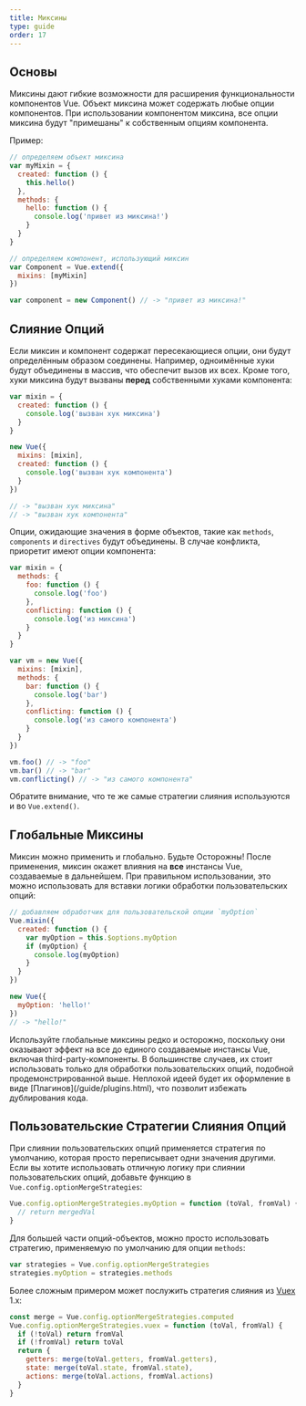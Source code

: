 ```yaml
---
title: Миксины
type: guide
order: 17
---
```


## Основы

Миксины дают гибкие возможности для расширения функциональности компонентов Vue. Объект миксина может содержать любые опции компонентов. При использовании компонентом миксина, все опции миксина будут "примешаны" к собственным опциям компонента.

Пример:

``` js
// определяем объект миксина
var myMixin = {
  created: function () {
    this.hello()
  },
  methods: {
    hello: function () {
      console.log('привет из миксина!')
    }
  }
}

// определяем компонент, использующий миксин
var Component = Vue.extend({
  mixins: [myMixin]
})

var component = new Component() // -> "привет из миксина!"
```

## Слияние Опций

Если миксин и компонент содержат пересекающиеся опции, они будут определённым образом соединены. Например, одноимённые хуки будут объединены в массив, что обеспечит вызов их всех. Кроме того, хуки миксина будут вызваны **перед** собственными хуками компонента:

``` js
var mixin = {
  created: function () {
    console.log('вызван хук миксина')
  }
}

new Vue({
  mixins: [mixin],
  created: function () {
    console.log('вызван хук компонента')
  }
})

// -> "вызван хук миксина"
// -> "вызван хук компонента"
```

Опции, ожидающие значения в форме объектов, такие как `methods`, `components` и `directives` будут объединены. В случае конфликта, приоретит имеют опции компонента:

``` js
var mixin = {
  methods: {
    foo: function () {
      console.log('foo')
    },
    conflicting: function () {
      console.log('из миксина')
    }
  }
}

var vm = new Vue({
  mixins: [mixin],
  methods: {
    bar: function () {
      console.log('bar')
    },
    conflicting: function () {
      console.log('из самого компонента')
    }
  }
})

vm.foo() // -> "foo"
vm.bar() // -> "bar"
vm.conflicting() // -> "из самого компонента"
```

Обратите внимание, что те же самые стратегии слияния используются и во `Vue.extend()`.

## Глобальные Миксины

Миксин можно применить и глобально. Будьте Осторожны! После применения, миксин окажет влияния на **все** инстансы Vue, создаваемые в дальнейшем. При правильном использовании, это можно использовать для вставки логики обработки пользовательских опций:

``` js
// добавляем обработчик для пользовательской опции `myOption`
Vue.mixin({
  created: function () {
    var myOption = this.$options.myOption
    if (myOption) {
      console.log(myOption)
    }
  }
})

new Vue({
  myOption: 'hello!'
})
// -> "hello!"
```

<p class="tip">Используйте глобальные миксины редко и осторожно, поскольку они оказывают эффект на все до единого создаваемые инстансы Vue, включая third-party-компоненты. В большинстве случаев, их стоит использовать только для обработки пользовательских опций, подобной продемонстрированной выше. Неплохой идеей будет их оформление в виде [Плагинов](/guide/plugins.html), что позволит избежать дублирования кода.</p>

## Пользовательские Стратегии Слияния Опций

При слиянии пользовательских опций применяется стратегия по умолчанию, которая просто переписывает одни значения другими. Если вы хотите использовать отличную логику при слиянии пользовательских опций, добавьте функцию в `Vue.config.optionMergeStrategies`:

``` js
Vue.config.optionMergeStrategies.myOption = function (toVal, fromVal) {
  // return mergedVal
}
```

Для большей части опций-объектов, можно просто использовать стратегию, применяемую по умолчанию для опции `methods`:

``` js
var strategies = Vue.config.optionMergeStrategies
strategies.myOption = strategies.methods
```

Более сложным примером может послужить стратегия слияния из [Vuex](https://github.com/vuejs/vuex) 1.x:

``` js
const merge = Vue.config.optionMergeStrategies.computed
Vue.config.optionMergeStrategies.vuex = function (toVal, fromVal) {
  if (!toVal) return fromVal
  if (!fromVal) return toVal
  return {
    getters: merge(toVal.getters, fromVal.getters),
    state: merge(toVal.state, fromVal.state),
    actions: merge(toVal.actions, fromVal.actions)
  }
}
```
